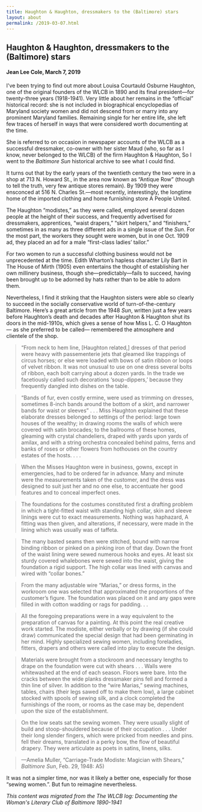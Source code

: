 ```yaml
---
title: Haughton & Haughton, dressmakers to the (Baltimore) stars
layout: about
permalink: /2019-03-07.html
---
```


## Haughton & Haughton, dressmakers to the (Baltimore) stars
#### Jean Lee Cole, March 7, 2019

I've been trying to find out more about Louisa Courtauld Osburne Haughton, one of the original founders of the WLCB in 1890 and its final president—for twenty-three years (1918-1941). Very little about her remains in the “official” historical record: she is not included in biographical encyclopedias of Maryland society women and did not descend from or marry into any prominent Maryland families. Remaining single for her entire life, she left few traces of herself in ways that were considered worth documenting at the time.

She is referred to on occasion in newspaper accounts of the WLCB as a successful dressmaker, co-owner with her sister Maud (who, so far as I know, never belonged to the WLCB) of the firm Haughton & Haughton, So I went to the *Baltimore Sun* historical archive to see what I could find.

It turns out that by the early years of the twentieth century the two were in a shop at 713 N. Howard St., in the area now known as “Antique Row” (though to tell the truth, very few antique stores remain). By 1909 they were ensconced at 516 N. Charles St.—most recently, interestingly, the longtime home of the imported clothing and home furnishing store A People United.

The Haughton “modistes,” as they were called, employed several dozen people at the height of their success, and frequently advertised for dressmakers, apprentices, “waist drapers,” “skirt helpers,” and “finishers,” sometimes in as many as three different ads in a single issue of the *Sun*. For the most part, the workers they sought were women, but in one Oct. 1909 ad, they placed an ad for a male “first-class ladies’ tailor.”

For two women to run a successful clothing business would not be unprecedented at the time. Edith Wharton’s hapless character Lily Bart in The House of Mirth (1905) even entertains the thought of establishing her own millinery business, though she—predictably—fails to succeed, having been brought up to be adorned by hats rather than to be able to adorn them.

Nevertheless, I find it striking that the Haughton sisters were able so clearly to succeed in the socially conservative world of turn-of-the-century Baltimore. Here’s a great article from the 1948 *Sun*, written just a few years before Haughton’s death and decades after Haughton & Haughton shut its doors in the mid-1910s, which gives a sense of how Miss L. C. O Haughton— as she preferred to be called— remembered the atmosphere and clientele of the shop.

> “From neck to hem line, [Haughton related,] dresses of that period were heavy with passementerie jets that gleamed like trappings of circus horses; or else were loaded with bows of satin ribbon or loops of velvet ribbon. It was not unusual to use on one dress several bolts of ribbon, each bolt carrying about a dozen yards. In the trade we facetiously called such decorations ‘soup-dippers,’ because they frequently dangled into dishes on the table.

> “Bands of fur, even costly ermine, were used as trimming on dresses, sometimes 8-inch bands around the bottom of a skirt, and narrower bands for waist or sleeves” . . .  Miss Haughton explained that these elaborate dresses belonged to settings of the period: large town houses of the wealthy; in drawing rooms the walls of which were covered with satin brocades; to the ballrooms of these homes, gleaming with crystal chandeliers, draped with yards upon yards of amilax, and with a string orchestra concealed behind palms, ferns and banks of roses or other flowers from hothouses on the country estates of the hosts. . . .

> When the Misses Haughton were in business, gowns, except in emergencies, had to be ordered far in advance. Many and minute were the measurements taken of the customer, and the dress was designed to suit just her and no one else, to accentuate her good features and to conceal imperfect ones.

> The foundations for the costumes constituted first a drafting problem in which a tight-fitted waist with standing high collar, skin and sleeve linings were cut to exact measurements. Nothing was haphazard, A fitting was then given, and alterations, if necessary, were made in the lining which was usually was of taffeta.

> The many basted seams then were stitched, bound with narrow binding ribbon or pinked on a pinking iron of that day. Down the front of the waist lining were sewed numerous hooks and eyes. At least six sturdy covered whalebones were sewed into the waist, giving the foundation a rigid support. The high collar was lined with canvas and wired with “collar bones.”

> From the many adjustable wire “Marias,” or dress forms, in the workroom one was selected that approximated the proportions of the customer’s figure. The foundation was placed on it and any gaps were filled in with cotton wadding or rags for padding. . .

> All the foregoing preparations were in a way equivalent to the preparation of canvas for a painting. At this point the real creative work started. The modiste, either verbally or by drawing (if she could draw) communicated the special design that had been germinating in her mind. Highly specialized sewing women, including foreladies, fitters, drapers and others were called into play to execute the design.

> Materials were brought from a stockroom and necessary lengths to drape on the foundation were cut with shears . . . Walls were whitewashed at the end of each season. Floors were bare. Into the cracks between the wide planks dressmaker pins fell and formed a thin line of silver. In addition to the “wire Marias,” sewing machines, tables, chairs (their legs sawed off to make them low), a large cabinet stocked with spools of sewing silk, and a clock completed the furnishings of the room, or rooms as the case may be, dependent upon the size of the establishment.

> On the low seats sat the sewing women. They were usually slight of build and stoop-shouldered because of their occupation . . . Under their long slender fingers, which were pricked from needles and pins. fell their dreams, translated in a perky bow, the flow of beautiful drapery. They were articulate as poets in satins, linens, silks.

> —Amelia Muller, “Carriage-Trade Modiste: Magician with Shears,” *Baltimore Sun*, Feb. 29, 1948: A5)

It was not a simpler time, nor was it likely a better one, especially for those “sewing women.”. But fun to reimagine nevertheless.

*This content was migrated from the The WLCB log: Documenting the Woman's Literary Club of Baltimore 1890-1941*